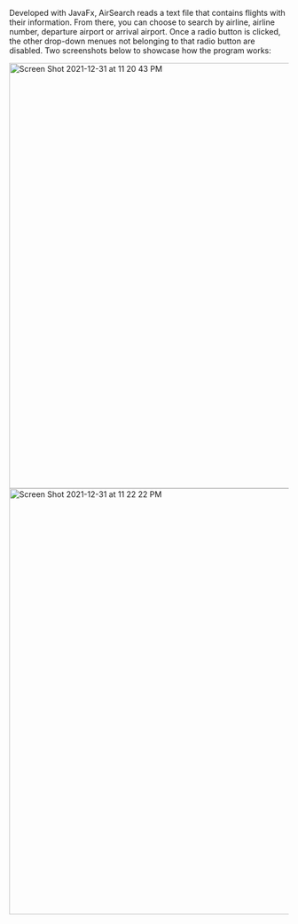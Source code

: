 Developed with JavaFx, AirSearch reads a text file that contains flights with their information. From there, you can choose to search by airline, airline number, departure airport or arrival airport. Once a radio button is clicked, the other drop-down menues not belonging to that radio button are disabled. Two screenshots below to showcase how the program works:

<img width="767" alt="Screen Shot 2021-12-31 at 11 20 43 PM" src="https://user-images.githubusercontent.com/96713723/147846379-cdb32558-80ab-4368-98d3-5bfaec711b81.png">
<img width="768" alt="Screen Shot 2021-12-31 at 11 22 22 PM" src="https://user-images.githubusercontent.com/96713723/147846381-39376dbb-5ae0-4554-98a6-53a03c8888b0.png">
